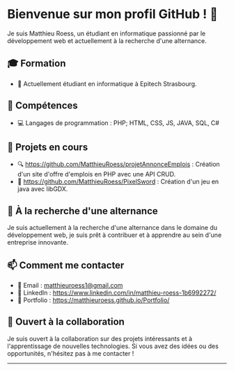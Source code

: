# Bienvenue sur mon profil GitHub ! 👋

Je suis Matthieu Roess, un étudiant en informatique passionné par le développement web et actuellement à la recherche d'une alternance.

## 🎓 Formation

- 🏫 Actuellement étudiant en informatique à Epitech Strasbourg.

## 🚀 Compétences

- 💻 Langages de programmation : PHP; HTML, CSS, JS, JAVA, SQL, C#

## 🌱 Projets en cours

- 🔍 https://github.com/MatthieuRoess/projetAnnonceEmplois : Création d'un site d'offre d'emplois en PHP avec une API CRUD.
- 🤖 https://github.com/MatthieuRoess/PixelSword : Création d'un jeu en java avec libGDX.

## 🔎 À la recherche d'une alternance

Je suis actuellement à la recherche d'une alternance dans le domaine du développement web, je suis prêt à contribuer et à apprendre au sein d'une entreprise innovante.

## 📫 Comment me contacter

- 📧 Email : matthieuroess1@gmail.com
- 💼 LinkedIn : https://www.linkedin.com/in/matthieu-roess-1b6992272/
- 🔗 Portfolio : https://matthieuroess.github.io/Portfolio/

## 👯 Ouvert à la collaboration

Je suis ouvert à la collaboration sur des projets intéressants et à l'apprentissage de nouvelles technologies. Si vous avez des idées ou des opportunités, n'hésitez pas à me contacter !

---
